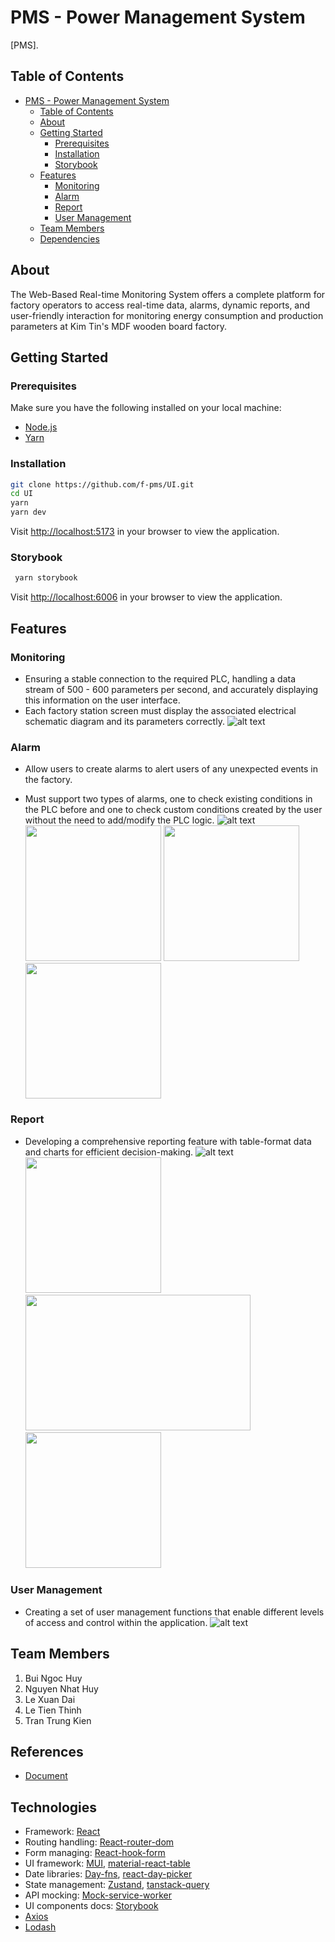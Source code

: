 # PMS - Power Management System

[PMS].

## Table of Contents

- [PMS - Power Management System](#pms---power-management-system)
  - [Table of Contents](#table-of-contents)
  - [About](#about)
  - [Getting Started](#getting-started)
    - [Prerequisites](#prerequisites)
    - [Installation](#installation)
    - [Storybook](#storybook)
  - [Features](#features)
    - [Monitoring](#monitoring)
    - [Alarm](#alarm)
    - [Report](#report)
    - [User Management](#user-management)
  - [Team Members](#team-members)
  - [Dependencies](#dependencies)

## About

The Web-Based Real-time Monitoring System offers a complete platform for factory operators to access real-time data, alarms, dynamic reports, and user-friendly interaction for monitoring energy consumption and production parameters at Kim Tin's MDF wooden board factory.


## Getting Started

### Prerequisites

Make sure you have the following installed on your local machine:

- [Node.js](https://nodejs.org/)
- [Yarn](https://yarnpkg.com/)

### Installation

```bash
git clone https://github.com/f-pms/UI.git
cd UI
yarn
yarn dev
```

Visit <http://localhost:5173> in your browser to view the application.

### Storybook

```bash
 yarn storybook
```

Visit <http://localhost:6006> in your browser to view the application.

## Features

### Monitoring

- Ensuring a stable connection to the required PLC, handling a data stream of 500 - 600 parameters per second, and accurately displaying this information on the user interface. 
- Each factory station screen must display the associated electrical schematic diagram and its parameters correctly.
  ![alt text](https://github.com/f-pms/UI/blob/lxd/readme/docs/screenshots/monitoring-page.png?raw=true)

### Alarm

- Allow users to create alarms to alert users of any unexpected events in the factory. 

- Must support two types of alarms, one to check existing conditions in the PLC before and one to check custom conditions created by the user without the need to add/modify the PLC logic.
  ![alt text](https://github.com/f-pms/UI/blob/lxd/readme/docs/screenshots/alarm-trigger.png?raw=true)
<img src="https://github.com/f-pms/UI/blob/lxd/readme/docs/screenshots/create-alarm.png?raw=true" width="auto" height="217" />&nbsp;<img src="https://github.com/f-pms/UI/blob/lxd/readme/docs/screenshots/create-alarm-2.png?raw=true" width="auto" height="217" />&nbsp;<img src="https://github.com/f-pms/UI/blob/lxd/readme/docs/screenshots/create-alarm-3.png?raw=true" width="auto" height="217" />

### Report

- Developing a comprehensive reporting feature with table-format data and charts for efficient decision-making.
![alt text](https://github.com/f-pms/UI/blob/lxd/readme/docs/screenshots/report-history.png?raw=true)
<img src="https://github.com/f-pms/UI/blob/lxd/readme/docs/screenshots/statistic-multi-day.png?raw=true" width="auto" height="217" />&nbsp;
<img src="https://github.com/f-pms/UI/blob/lxd/readme/docs/screenshots/report-detail-1.png?raw=true" width="360" height="217" />&nbsp;
<img src="https://github.com/f-pms/UI/blob/lxd/readme/docs/screenshots/report-details-2.png?raw=true" width="auto" height="217" />&nbsp;


### User Management

- Creating a set of user management functions that enable different levels of access and control within the application.
![alt text](https://github.com/f-pms/UI/blob/lxd/readme/docs/screenshots/update-user.png?raw=true)


## Team Members

1. Bui Ngoc Huy
2. Nguyen Nhat Huy
3. Le Xuan Dai
4. Le Tien Thinh
5. Tran Trung Kien

## References
- [Document](https://github.com/f-pms/UI/blob/lxd/readme/docs/Report7_Final-Project-Report_Realtime-Monitoring-System-for-FSC-MDF-Factory.pdf)

## Technologies

- Framework: [React](https://react.dev/)
- Routing handling: [React-router-dom](https://reactrouter.com/en/main)
- Form managing: [React-hook-form](https://react-hook-form.com/)
- UI framework: [MUI](https://mui.com/), [material-react-table](https://www.material-react-table.com/)
- Date libraries: [Day-fns](https://date-fns.org/), [react-day-picker](https://react-day-picker.js.org/)
- State management: [Zustand](https://github.com/pmndrs/zustand), [tanstack-query](https://tanstack.com/query/latest)
- API mocking: [Mock-service-worker](https://mswjs.io/)
- UI components docs: [Storybook](https://storybook.js.org/)
- [Axios](https://axios-http.com/)
- [Lodash](https://lodash.com/)
